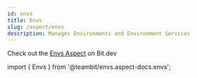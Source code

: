```yaml
---
id: envs
title: Envs
slug: /aspect/envs
description: Manages Environments and Environment Services
---
```


Check out the [Envs Aspect](https://bit.dev/teambit/envs/envs) on Bit.dev

import { Envs } from '@teambit/envs.aspect-docs.envs';

<Envs />
